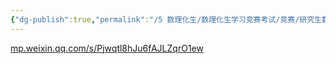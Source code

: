 ```yaml
---
{"dg-publish":true,"permalink":"/5 数理化生/数理化生学习竞赛考试/竞赛/研究生数模/20230921开赛通知/","title":"20230921开赛通知"}
---
```



[mp.weixin.qq.com/s/Pjwqtl8hJu6fAJLZqrO1ew](https://mp.weixin.qq.com/s/Pjwqtl8hJu6fAJLZqrO1ew)